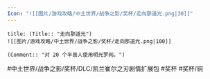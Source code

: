 ```yaml
---
Icon: "![[图片/游戏攻略/中土世界/战争之影/奖杯/走向那道光.png|30]]"
---
```

```ad-common-bronze-trophy
title: (Title:: "走向那道光")
![[图片/游戏攻略/中土世界/战争之影/奖杯/走向那道光.png|100]]

(Comment:: "对 20 个半兽人使用明光罗网。")
```

#中土世界/战争之影/奖杯/DLC/凯兰崔尔之刃剧情扩展包 #奖杯 #奖杯/铜
